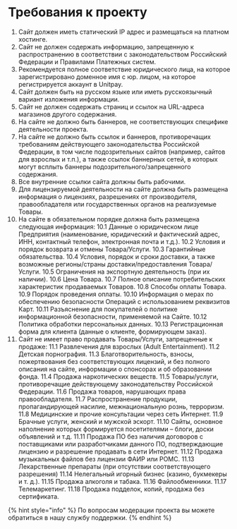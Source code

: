 # Требования к проекту

1. Сайт должен иметь статический IP адрес и размещаться на платном хостинге.  
2. Сайт не должен содержать информацию, запрещенную к распространению в соответствии с законодательством Российский Федерации и Правилами Платежных систем.  
3. Рекомендуется полное соответствие юридического лица, на которое зарегистрировано доменное имя с юр. лицом, на которое регистрируется аккаунт в Unitpay.  
4. Сайт должен быть на русском языке или иметь русскоязычный вариант изложения информации.  
5. Сайт не должен содержать страниц и ссылок на URL-адреса магазинов другого содержания. 
6. На сайте не должно быть баннеров, не соответствующих специфике деятельности проекта.  
7. На сайте не должно быть ссылок и баннеров, противоречащих требованиям действующего законодательства Российской Федерации, в том числе подозрительных сайтов \(например, сайтов для взрослых и т.п.\), а также ссылок баннерных сетей, в которых могут всплыть баннеры подозрительного/запрещенного содержания.  
8. Все внутренние ссылки сайта должны быть рабочими. 
9.  Для лицензируемой деятельности на сайте должна быть размещена информация о лицензиях, разрешениях от производителя, правообладателя или государственных органов на реализуемые Товары.  
10. На сайте в обязательном порядке должна быть размещена следующая информация:  10.1 Данные о юридическом лице Предприятия \(наименование, юридический и фактический адрес, ИНН, контактный телефон, электронная почта и т.д.\).  10.2 Условия и порядок возврата и отмены Товара/Услуги.  10.3 Гарантийные обязательства.  10.4 Условия, порядок и сроки доставки, а также возможные регионы/страны доставки/предоставления Товара/Услуги.  10.5 Ограничения на экспортную деятельность \(при их наличии\).  10.6 Цена Товара.  10.7 Полное описание потребительских характеристик продаваемых Товаров.  10.8 Способы оплаты Товара.  10.9 Порядок проведения оплаты.  10.10 Информация о мерах по обеспечению безопасности Операций с использованием реквизитов Карт.  10.11 Разъяснение для покупателей о политике информационной безопасности, применяемой на Сайте.  10.12 Политика обработки персональных данных.  10.13 Регистрационная форма для клиента \(данные о клиенте, формирующем заказ\). 
11. Сайт не имеет право продавать Товары/Услуги, запрещенные к продаже: 11.1 Развлечения для взрослых \(Adult Entertainment\). 11.2 Детская порнография. 11.3 Благотворительность, взносы, пожертвования без соответствующих лицензий, и без полного описания на сайте, информации о спонсорах и об образовании фонда. 11.4 Продажа наркотических веществ. 11.5 Товары/услуги, противоречащие действующему законодательству Российской Федерации. 11.6 Продажа товаров, нарушающих права правообладателя. 11.7 Распространение продукции, пропагандирующей насилие, межнациональную рознь, терроризм. 11.8 Медицинские и прочие консультации через сеть Интернет. 11.9 Брачные услуги, женский и мужской эскорт. 11.10 Сайты, основное наполнение которых формируется посетителями – блоги, доски объявлений и т.д. 11.11 Продажа ПО без наличия договоров с поставщиками или разработчиками данного ПО, подтверждающие лицензию и разрешение продавать в сети Интернет. 11.12 Продажа музыкальных файлов без лицензии ФАИР или РОМС. 11.13 Лекарственные препараты \(при отсутствии соответствующего разрешения\) 11.14 Нелегальный игорный бизнес \(казино, букмекеры и т. д.\). 11.15 Продажа алкоголя и табака. 11.16 Файлообменники. 11.17 Телемаркетинг. 11.18 Продажа подделок, копий, продажа без сертификата. 

{% hint style="info" %}
По вопросам модерации проекта вы можете обратиться в нашу службу поддержки.
{% endhint %}

